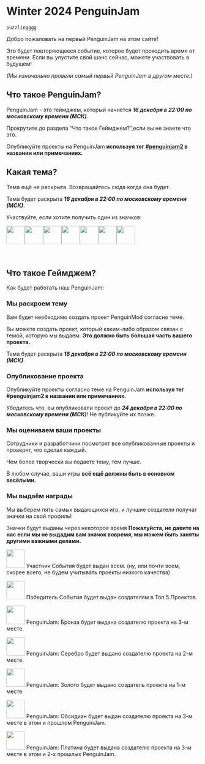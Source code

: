 # Winter 2024 PenguinJam

<!-- Try not to touch the ```host or ```collab sections, they are direct user links -->
<!-- You should translate ```warning sections though. -->
```host
puzzlingggg
```

Добро пожаловать на первый PenguinJam на этом сайте!

Это будет повторяющееся событие, которое будет проходить время от времени. Если вы упустите свой шанс сейчас, можете участвовать в будущем!

*(Мы изначально провели самый первый PenguinJam в другом месте.)*

## Что такое PenguinJam?
PenguinJam - это геймджем, который начнётся ***16 декабря в 22:00 по московскому времени (МСК)***.

Прокрутите до раздела “Что такое Геймджем?”,если вы не знаете что это.

Опубликуйте проекты на PenguinJam  **используя тег [#penguinjam2](/search?q=%23penguinjam2) в названии или примечаниях.**

## Какая тема?
Тема ещё не раскрыта. Возвращайтесь сюда когда она будет.

Тема будет раскрыта ***16 декабря в 22:00 по московскому времени (МСК)***.

Участвуйте, если хотите получить один из значков:
<div style="display:flex;flex-direction:row">
    <img src="https://penguinmod.com/badges/participant.png" width="48"></img>
    <img src="https://penguinmod.com/badges/eventwinner.png" width="48"></img>
    <img src="https://penguinmod.com/badges/penguinjambronze.png" width="48"></img>
    <img src="https://penguinmod.com/badges/penguinjamsilver.png" width="48"></img>
    <img src="https://penguinmod.com/badges/penguinjamgold.png" width="48"></img>
    <img src="https://penguinmod.com/badges/penguinjamobsidian.png" width="48"></img>
    <img src="https://penguinmod.com/badges/penguinjamplatinum.png" width="48"></img>
</div>
<br></br>

## Что такое Геймджем?
Как будет работать наш PenguinJam:

### Мы раскроем тему
Вам будет необходимо создать проект PenguinMod согласно теме.

Вы можете создать проект, который каким-либо образом связан с темой, которую мы выдаем. **Это должно быть большая часть вашего проекта.**

Тема будет раскрыта ***16 декабря в 22:00 по московскому времени (МСК)***.

### Опубликование проекта
Опубликуйте проекты согласно теме на PenguinJam **используя тег #penguinjam2 в названии или примечаниях.**

Убедитесь что, вы опубликовали проект до ***24 декабря в 22:00 по московскому времени (МСК)***! Не публикуйте их позже.

### Мы оцениваем ваши проекты
Сотрудники и разработчики посмотрят все опубликованные проекты и проверят, что сделал каждый.

Чем более творчески вы подаете тему, тем лучше.

В любом случае, ваши игры **всё ещё должны быть в основном весёлыми.**

### Мы выдаём награды
Мы выберем пять самых выдающихся игр, и лучшие создатели получат значки на свой профиль!

Значки будут выданы через некоторое время **Пожалуйста, не давите на нас если мы не выдадим вам значок вовремя, мы можем быть заняты другими важными делами.**

<img src="https://penguinmod.com/badges/participant.png" width="48"></img>
Участник События будет выдан всем. (ну, или почти всем, скорее всего, не будем учитывать проекты низкого качества)

<img src="https://penguinmod.com/badges/eventwinner.png" width="48"></img>
Победитель События будет выдан создателям в Топ 5 Проектов.

<img src="https://penguinmod.com/badges/penguinjambronze.png" width="48"></img>
PenguinJam: Бронза будет выдана создателю проекта на 3-м месте.

<img src="https://penguinmod.com/badges/penguinjamsilver.png" width="48"></img>
PenguinJam: Серебро будет выдано создателю проекта на 2-м месте.

<img src="https://penguinmod.com/badges/penguinjamgold.png" width="48"></img>
PenguinJam: Золото будет выдано создатель проекта на 1-м месте

<img src="https://penguinmod.com/badges/penguinjamobsidian.png" width="48"></img>
PenguinJam: Обсидиан будет выдан создателю проекта на 3-м месте в этом и прошлом PenguinJam.

<img src="https://penguinmod.com/badges/penguinjamplatinum.png" width="48"></img>
PenguinJam: Платина будет выдана создателю проекта на 3-м месте в этом и 2-х прошлых PenguinJam.
